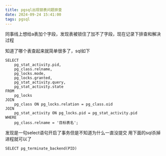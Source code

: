 ```yaml
---
title: pgsql出现锁表问题排查
date: 2024-09-24 15:41:00
tags: pgsql
---
```


同事线上想给a表加个字段，发现表被锁住了加不了字段，现在记录下排查和解决过程

知道了哪个表查起来就简单很多了，sql如下

```
SELECT
    pg_stat_activity.pid,
    pg_class.relname,
    pg_locks.mode,
    pg_locks.granted,
    pg_stat_activity.query,
    pg_stat_activity.state
FROM
    pg_locks
JOIN
    pg_class ON pg_locks.relation = pg_class.oid
JOIN
    pg_stat_activity ON pg_locks.pid = pg_stat_activity.pid
WHERE
    pg_class.relname = '目标表名';
```

发现是一句select语句开启了事务但是不知道为什么一直没提交
用下面的sql杀掉进程就可以了

```
SELECT pg_terminate_backend(PID)
```